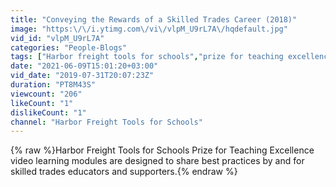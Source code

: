 ```yaml
---
title: "Conveying the Rewards of a Skilled Trades Career (2018)"
image: "https:\/\/i.ytimg.com\/vi\/vlpM_U9rL7A\/hqdefault.jpg"
vid_id: "vlpM_U9rL7A"
categories: "People-Blogs"
tags: ["Harbor freight tools for schools","prize for teaching excellence","skilled trades"]
date: "2021-06-09T15:01:20+03:00"
vid_date: "2019-07-31T20:07:23Z"
duration: "PT8M43S"
viewcount: "206"
likeCount: "1"
dislikeCount: "1"
channel: "Harbor Freight Tools for Schools"
---
```

{% raw %}Harbor Freight Tools for Schools Prize for Teaching Excellence video learning modules are designed to share best practices by and for skilled trades educators and supporters.{% endraw %}
